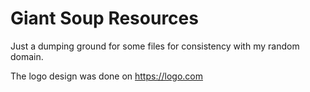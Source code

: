 # Giant Soup Resources

Just a dumping ground for some files for consistency with my random domain.

The logo design was done on <https://logo.com>
